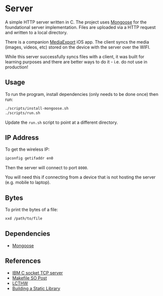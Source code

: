# Server

A simple HTTP server written in C.
The project uses [Mongoose](https://mongoose.ws) for the foundational server implementation.
Files are uploaded via a HTTP request and written to a local directory.

There is a companion [MediaExport](https://github.com/BenShutt/MediaExport) iOS app. The client syncs the media (images, videos, etc) stored on the device with the server over the WIFI.

While this server successfully syncs files with a client, it was built for learning purposes and there are better ways to do it - i.e. do not use in production!

## Usage

To run the program, install dependencies (only needs to be done once) then run:

```bash
./scripts/install-mongoose.sh
./scripts/run.sh
```

Update the `run.sh` script to point at a different directory.

## IP Address

To get the wireless IP:

```bash
ipconfig getifaddr en0
```

Then the server will connect to port `8000`.

You will need this if connecting from a device that is not hosting the server (e.g. mobile to laptop).

## Bytes

To print the bytes of a file:

```bash
xxd /path/to/file
```

## Dependencies

* [Mongoose](https://github.com/cesanta/mongoose)

## References

* [IBM C socket TCP server](https://www.ibm.com/docs/en/zos/2.5.0?topic=programs-c-socket-tcp-server)
* [Makefile SO Post](https://stackoverflow.com/questions/30573481)
* [LCTHW](https://github.com/zedshaw/learn-c-the-hard-way-lectures)
* [Building a Static Library](https://www.oreilly.com/library/view/c-cookbook/0596007612/ch01s04.html)